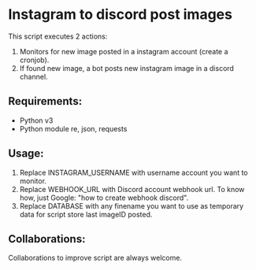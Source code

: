# Instagram to discord post images

This script executes 2 actions:
1. Monitors for new image posted in a instagram account (create a cronjob).
2. If found new image, a bot posts new instagram image in a discord channel.

## Requirements:

- Python v3
- Python module re, json, requests

## Usage:

1. Replace INSTAGRAM_USERNAME with username account you want to monitor.
2. Replace WEBHOOK_URL with Discord account webhook url. To know how, just Google: "how to create webhook discord".
3. Replace DATABASE with any finename you want to use as temporary data for script store last imageID posted.

## Collaborations:

Collaborations to improve script are always welcome.

